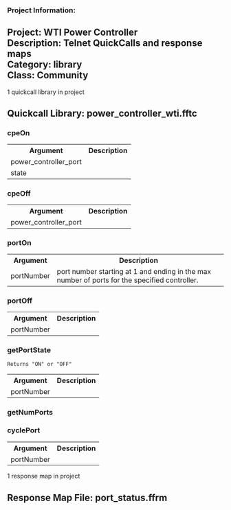 ### Project Information:
Project: WTI Power Controller  
Description: Telnet QuickCalls and response maps  
Category: library  
Class: Community
 ----
1 quickcall library in project
## Quickcall Library: power_controller_wti.fftc
### cpeOn
<table><tr><th>Argument</th><th>Description</th></tr>
<tr><td>power_controller_port</td><tr></tr>
<tr><td>state</td><tr></tr></table>

### cpeOff
<table><tr><th>Argument</th><th>Description</th></tr>
<tr><td>power_controller_port</td><tr></tr></table>

### portOn
<table><tr><th>Argument</th><th>Description</th></tr>
<tr><td>portNumber</td><td>port number starting at 1 and ending in the max number of ports for the specified controller.</tr></td></table>

### portOff
<table><tr><th>Argument</th><th>Description</th></tr>
<tr><td>portNumber</td><tr></tr></table>

### getPortState
```
Returns "ON" or "OFF"
```

<table><tr><th>Argument</th><th>Description</th></tr>
<tr><td>portNumber</td><tr></tr></table>

### getNumPorts
### cyclePort
<table><tr><th>Argument</th><th>Description</th></tr>
<tr><td>portNumber</td><tr></tr></table>

1 response map in project
## Response Map File: port_status.ffrm